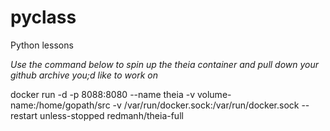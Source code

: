 # pyclass
Python lessons

*Use the command below to spin up the theia container and pull down your github archive you;d like to work on*

docker run -d -p 8088:8080 --name theia -v volume-name:/home/gopath/src -v /var/run/docker.sock:/var/run/docker.sock --restart unless-stopped redmanh/theia-full
